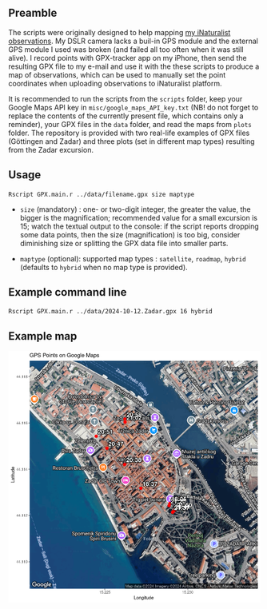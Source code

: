 ## Preamble

The scripts were originally designed to help mapping [my iNaturalist observations](https://www.inaturalist.org/people/alexei_kouprianov). My DSLR camera lacks a buil-in GPS module and the external GPS module I used was broken (and failed all too often when it was still alive). I record points with GPX-tracker app on my iPhone, then send the resulting GPX file to my e-mail and use it with the these scripts to produce a map of observations, which can be used to manually set the point coordinates when uploading observations to iNaturalist platform.

It is recommended to run the scripts from the `scripts` folder, keep your Google Maps API key in `misc/google_maps_API_key.txt` (NB! do not forget to replace the contents of the currently present file, which contains only a reminder), your GPX files in the `data` folder, and read the maps from `plots` folder. The repository is provided with two real-life examples of GPX files (Göttingen and Zadar) and three plots (set in different map types) resulting from the Zadar excursion.

## Usage

    Rscript GPX.main.r ../data/filename.gpx size maptype

- `size` (mandatory) : one- or two-digit integer, the greater the value, the bigger is the magnification; recommended value for a small excursion is 15; watch the textual output to the console: if the script reports dropping some data points, then the size (magnification) is too big, consider diminishing size or splitting the GPX data file into smaller parts.

- `maptype` (optional): supported map types : `satellite`, `roadmap`, `hybrid` (defaults to `hybrid` when no map type is provided).

## Example command line

    Rscript GPX.main.r ../data/2024-10-12.Zadar.gpx 16 hybrid

## Example map

![Zadar, hybrid](plots/2024-10-12.Zadar.hybrid.png)
